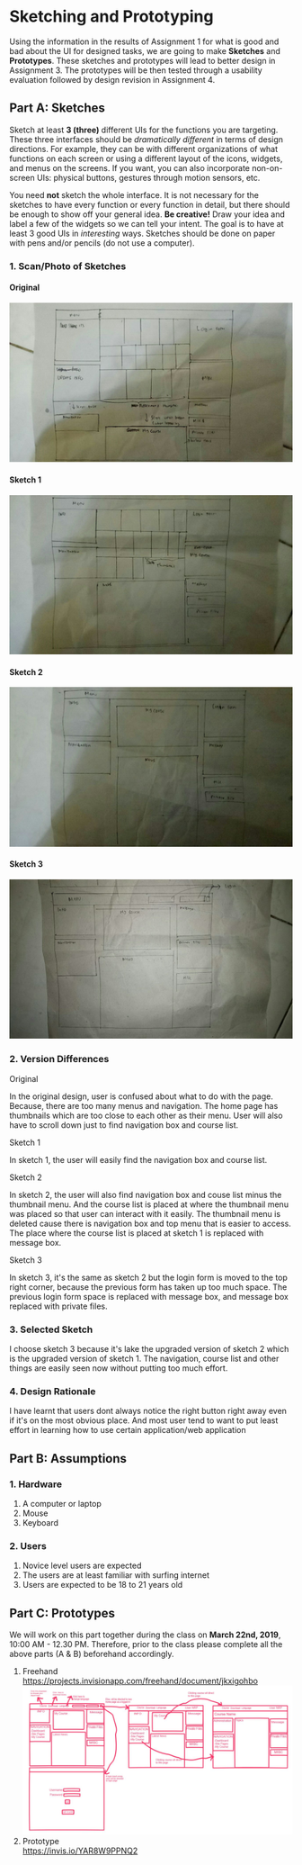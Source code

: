 # Sketching and Prototyping
Using the information in the results of Assignment 1 for what is good and bad about the UI for designed tasks, we are going to make **Sketches** and **Prototypes**. These sketches and prototypes will lead to better design in Assignment 3. The prototypes will be then tested through a usability evaluation followed by design revision in Assignment 4.

## Part A: Sketches
Sketch at least **3 (three)** different UIs for the functions you are targeting. These three interfaces should be _dramatically different_ in terms of design directions. For example, they can be with different organizations of what functions on each screen or using a different layout of the icons, widgets, and menus on the screens. If you want, you can also incorporate non-on-screen UIs: physical buttons, gestures through motion sensors, etc.

You need **not** sketch the whole interface. It is not necessary for the sketches to have every function or every function in detail, but there should be enough to show off your general idea. **Be creative!** Draw your idea and label a few of the widgets so we can tell your intent. The goal is to have at least 3 good UIs in *interesting* ways. Sketches should be done on paper with pens and/or pencils (do not use a computer).

### 1. Scan/Photo of Sketches

#### Original
![Scan/Photo of Sketches](https://github.com/hci-a-if-its-2019/assignment-2-trus25/blob/master/Sketch/Original.jpg)
#### Sketch 1
![Scan/Photo of Sketches](https://github.com/hci-a-if-its-2019/assignment-2-trus25/blob/master/Sketch/Sketch1.jpg)
#### Sketch 2
![Scan/Photo of Sketches](https://github.com/hci-a-if-its-2019/assignment-2-trus25/blob/master/Sketch/Sketch2.jpg)
#### Sketch 3 
![Scan/Photo of Sketches](https://github.com/hci-a-if-its-2019/assignment-2-trus25/blob/master/Sketch/Sketch3.jpg)
### 2. Version Differences
Original

In the original design, user is confused about what to do with the page. Because, there are too many menus and navigation. The home page has thumbnails which are too close to each other as their menu. User will also have to scroll down just to find navigation box and course list.

Sketch 1

In sketch 1, the user will easily find the navigation box and course list.

Sketch 2

In sketch 2, the user will also find navigation box and couse list minus the thumbnail menu. And the course list is placed at where the thumbnail menu was placed so that user can interact with it easily. The thumbnail menu is deleted cause there is navigation box and top menu that is easier to access. The place where the course list is placed at sketch 1 is replaced with message box.

Sketch 3

In sketch 3, it's the same as sketch 2 but the login form is moved to the top right corner, because the previous form has taken up too much space. The previous login form space is replaced with message box, and message box replaced with private files.
### 3. Selected Sketch
I choose sketch 3 because it's lake the upgraded version of sketch 2 which is the upgraded version of sketch 1. The navigation, course list and other things are easily seen now without putting too much effort.
### 4. Design Rationale
I have learnt that users dont always notice the right button right away even if it's on the most obvious place. And most user tend to want to put least effort in learning how to use certain application/web application

## Part B: Assumptions
### 1. Hardware
1. A computer or laptop
2. Mouse
3. Keyboard

### 2. Users
1. Novice level users are expected
2. The users are at least familiar with surfing internet
3. Users are expected to be 18 to 21 years old
## Part C: Prototypes
We will work on this part together during the class on **March 22nd, 2019**, 10:00 AM - 12.30 PM. Therefore, prior to the class please complete all the above parts (A & B) beforehand accordingly.

  1. Freehand<br />
     https://projects.invisionapp.com/freehand/document/jkxigohbo
     ![alt](https://github.com/hci-a-if-its-2019/assignment-2-trus25/blob/master/Sketch/Capture.JPG)
  2. Prototype<br />
     https://invis.io/YAR8W9PPNQ2
